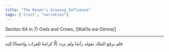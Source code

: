 ```yaml
---
title: "The Raven's Growing Influence"
tags: ['trust', "narration"]
---
```


 Section 64 in 7) Owls and Crows, [[Kalīla wa-Dimna]]

---
فلم يرفع الملك بقوله رأسًا ولم يزدد إلَّا كرامةً للغراب وإحسانًا إليه
